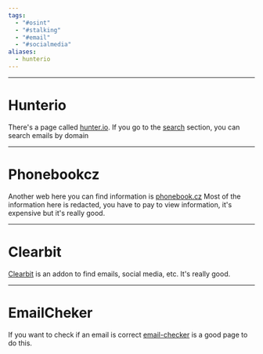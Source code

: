 ```yaml
---
tags:
  - "#osint"
  - "#stalking"
  - "#email"
  - "#socialmedia"
aliases:
  - hunterio
---
```

---
# Hunterio
There's a page called [hunter.io](https://hunter.io/).
If you go to the [search](https://hunter.io/search) section, you can search emails by domain

---
# Phonebookcz
Another web here you can find information is [phonebook.cz](https://phonebook.cz/)
Most of the information here is redacted, you have to pay to view information, it's expensive but it's really good.

---
# Clearbit
[Clearbit](https://clearbit.com/resources/tools/connect) is an addon to find emails, social media, etc. It's really good.

---
# EmailCheker
If you want to check if an email is correct [email-checker](https://email-checker.net/) is a good page to do this. 